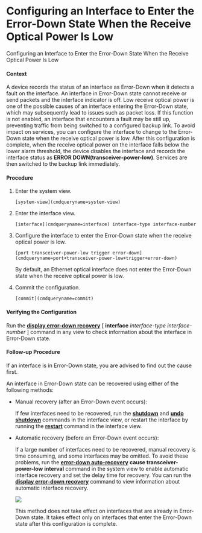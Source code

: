 Configuring an Interface to Enter the Error-Down State When the Receive Optical Power Is Low
============================================================================================

Configuring an Interface to Enter the Error-Down State When the Receive Optical Power Is Low

#### Context

A device records the status of an interface as Error-Down when it detects a fault on the interface. An interface in Error-Down state cannot receive or send packets and the interface indicator is off. Low receive optical power is one of the possible causes of an interface entering the Error-Down state, which may subsequently lead to issues such as packet loss. If this function is not enabled, an interface that encounters a fault may be still up, preventing traffic from being switched to a configured backup link. To avoid impact on services, you can configure the interface to change to the Error-Down state when the receive optical power is low. After this configuration is complete, when the receive optical power on the interface falls below the lower alarm threshold, the device disables the interface and records the interface status as **ERROR DOWN(transceiver-power-low)**. Services are then switched to the backup link immediately.


#### Procedure

1. Enter the system view.
   
   
   ```
   [system-view](cmdqueryname=system-view)
   ```
2. Enter the interface view.
   
   
   ```
   [interface](cmdqueryname=interface) interface-type interface-number
   ```
3. Configure the interface to enter the Error-Down state when the receive optical power is low.
   
   
   ```
   [port transceiver-power-low trigger error-down](cmdqueryname=port+transceiver-power-low+trigger+error-down)
   ```
   
   By default, an Ethernet optical interface does not enter the Error-Down state when the receive optical power is low.
4. Commit the configuration.
   
   
   ```
   [commit](cmdqueryname=commit)
   ```

#### Verifying the Configuration

Run the [**display error-down recovery**](cmdqueryname=display+error-down+recovery) [ **interface** *interface-type* *interface-number* ] command in any view to check information about the interface in Error-Down state.


#### Follow-up Procedure

If an interface is in Error-Down state, you are advised to find out the cause first.

An interface in Error-Down state can be recovered using either of the following methods:

* Manual recovery (after an Error-Down event occurs):
  
  If few interfaces need to be recovered, run the [**shutdown**](cmdqueryname=shutdown) and [**undo shutdown**](cmdqueryname=undo+shutdown) commands in the interface view, or restart the interface by running the [**restart**](cmdqueryname=restart) command in the interface view.
* Automatic recovery (before an Error-Down event occurs):
  
  If a large number of interfaces need to be recovered, manual recovery is time consuming, and some interfaces may be omitted. To avoid these problems, run the [**error-down auto-recovery**](cmdqueryname=error-down+auto-recovery) **cause transceiver-power-low** **interval** command in the system view to enable automatic interface recovery and set the delay time for recovery. You can run the [**display error-down recovery**](cmdqueryname=display+error-down+recovery) command to view information about automatic interface recovery.
  
  ![](public_sys-resources/note_3.0-en-us.png) 
  
  This method does not take effect on interfaces that are already in Error-Down state. It takes effect only on interfaces that enter the Error-Down state after this configuration is complete.